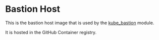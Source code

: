 # Bastion Host

This is the bastion host image that is used by the 
[kube_bastion](../infrastructure/kube_bastion) module.

It is hosted in the GitHub Container registry.
